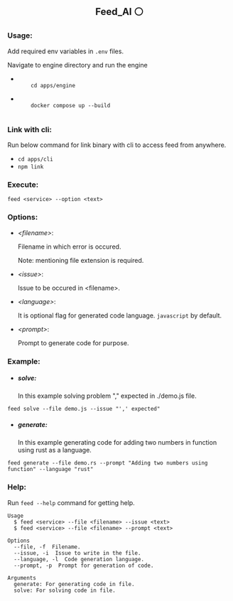<h2 align="center">Feed_AI ⚪</h2>
<h3>Usage:</h3>

<p>Add required env variables in <code>.env</code> files.</p>
<p>Navigate to engine directory and run the engine</p>

<ul>
  <li>
    <code>
    cd apps/engine
    </code>
  <br />
  </li>
  <li>
    <code>
    docker compose up --build
    </code>
  </li>
</ul>

<h3>Link with cli:</h3>

<p>Run below command for link binary with cli to access feed from anywhere.</p>

<ul>
  <li>
    <code>cd apps/cli</code>
  </li>
  <li>
    <code>npm link</code>
  </li>
</ul>

<h3>Execute:</h3>

```
feed <service> --option <text>
```

<h3>Options:</h3>

<ul>
  <li><i>&lt;filename&gt;</i>:</li>
  <p>Filename in which error is occured.</p=>
  <p>Note: mentioning file extension is required.</p>

  <li><i>&lt;issue&gt;</i>:</li>
  <p>Issue to be occured in &lt;filename&gt;.</p>

  <li><i>&lt;language&gt;</i>:</li>
  <p>It is optional flag for generated code language. <code>javascript</code> by default.</p>

  <li><i>&lt;prompt&gt;</i>:</li>
  <p>Prompt to generate code for purpose.</p>
</ul>

<h3>Example:</h3>

-   <h5>solve:</h5>
    <p>In this example solving problem "," expected in ./demo.js file.</p>

```
feed solve --file demo.js --issue "',' expected"
```

-   <h5>generate:</h5>
    <p>In this example generating code for adding two numbers in function using rust as a language.</p>

```
feed generate --file demo.rs --prompt "Adding two numbers using function" --language "rust"
```

<h3>Help:</h3>

<p>Run <code>feed --help</code> command for getting help.</p>

```
Usage
  $ feed <service> --file <filename> --issue <text>
  $ feed <service> --file <filename> --prompt <text>

Options
  --file, -f  Filename.
  --issue, -i  Issue to write in the file.
  --language, -l  Code generation language.
  --prompt, -p  Prompt for generation of code.

Arguments
  generate: For generating code in file.
  solve: For solving code in file.
```
